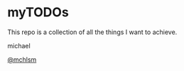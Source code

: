 # myTODOs

This repo is a collection of all the things I want to achieve.


michael

[@mchlsm](https://twitter.com/mchlsm)
